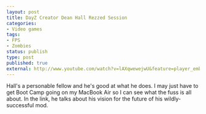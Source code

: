 ```yaml
---
layout: post
title: DayZ Creator Dean Hall Rezzed Session
categories:
- Video games
tags:
- FPS
- Zombies
status: publish
type: post
published: true
external: http://www.youtube.com/watch?v=lAXqwewejwU&feature=player_embedded
---
```


Hall's a personable fellow and he's good at what he does. I may just have to get Boot Camp going on my MacBook Air so I can see what the fuss is all about. In the link, he talks about his vision for the future of his wildly-successful mod.
